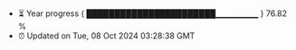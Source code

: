 - ⏳ Year progress { ███████████████████████▁▁▁▁▁▁▁ } 76.82 %
- ⏰ Updated on Tue, 08 Oct 2024 03:28:38 GMT

